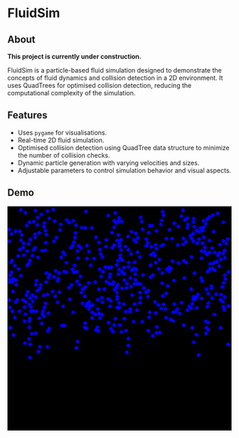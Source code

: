 # FluidSim

## About 

**This project is currently under construction.**

FluidSim is a particle-based fluid simulation designed to demonstrate the concepts of fluid dynamics and collision detection in a 2D environment. It uses QuadTrees for optimised collision detection, reducing the computational complexity of the simulation.

## Features

- Uses ```pygame``` for visualisations.
- Real-time 2D fluid simulation.
- Optimised collision detection using QuadTree data structure to minimize the number of collision checks.
- Dynamic particle generation with varying velocities and sizes.
- Adjustable parameters to control simulation behavior and visual aspects.


## Demo

![figure_1](figures/rain.gif)

